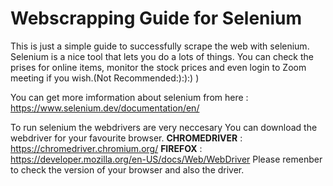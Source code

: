 # Webscrapping Guide for Selenium
This is just a simple guide to successfully scrape the web with selenium.
Selenium is a nice tool that lets you do a lots of things. You can check the prises for online items, monitor the stock prices and even login to Zoom meeting if you wish.(Not Recommended:):):) )

You can get more imformation about selenium from here : https://www.selenium.dev/documentation/en/

To run selenium the webdrivers are very neccesary
You can download the webdriver for your favourite browser.
**CHROMEDRIVER** : https://chromedriver.chromium.org/
**FIREFOX** : https://developer.mozilla.org/en-US/docs/Web/WebDriver
Please remenber to check the version of your browser and also the driver.

